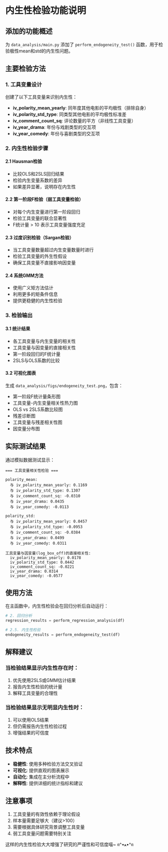 # 内生性检验功能说明

## 添加的功能概述

为 `data_analysis/main.py` 添加了 `perform_endogeneity_test()` 函数，用于检验极性mean和std的内生性问题。

## 主要检验方法

### 1. 工具变量设计

创建了以下工具变量来识别内生性：

- **iv_polarity_mean_yearly**: 同年度其他电影的平均极性（排除自身）
- **iv_polarity_std_type**: 同类型其他电影的平均极性标准差
- **iv_comment_count_sq**: 评论数量的平方（非线性工具变量）
- **iv_year_drama**: 年份与戏剧类型的交互项
- **iv_year_comedy**: 年份与喜剧类型的交互项

### 2. 内生性检验步骤

#### 2.1 Hausman检验
- 比较OLS和2SLS回归结果
- 检验内生变量系数的差异
- 如果差异显著，说明存在内生性

#### 2.2 第一阶段F检验（弱工具变量检验）
- 对每个内生变量进行第一阶段回归
- 检验工具变量的联合显著性
- F统计量 > 10 表示工具变量强度充足

#### 2.3 过度识别检验（Sargan检验）
- 当工具变量数量超过内生变量数量时进行
- 检验工具变量的外生性假设
- 确保工具变量不直接影响因变量

#### 2.4 系统GMM方法
- 使用广义矩方法估计
- 利用更多的矩条件信息
- 提供更稳健的内生性检验

### 3. 检验输出

#### 3.1 统计结果
- 各工具变量与内生变量的相关性
- 工具变量与因变量的直接相关性
- 第一阶段回归的F统计量
- 2SLS与OLS系数的比较

#### 3.2 可视化图表
生成 `data_analysis/figs/endogeneity_test.png`，包含：
- 第一阶段F统计量条形图
- 工具变量-内生变量相关性热力图
- OLS vs 2SLS系数比较图
- 残差诊断图
- 工具变量与残差相关性图
- 因变量分布图

## 实际测试结果

通过模拟数据测试显示：

```
=== 工具变量相关性检验 ===

polarity_mean:
  与 iv_polarity_mean_yearly: 0.1169
  与 iv_polarity_std_type: 0.1307
  与 iv_comment_count_sq: -0.0310
  与 iv_year_drama: 0.0435
  与 iv_year_comedy: -0.0113

polarity_std:
  与 iv_polarity_mean_yearly: 0.0457
  与 iv_polarity_std_type: -0.0953
  与 iv_comment_count_sq: -0.0384
  与 iv_year_drama: 0.0499
  与 iv_year_comedy: 0.0311

工具变量与因变量(log_box_off)的直接相关性:
  iv_polarity_mean_yearly: 0.0178
  iv_polarity_std_type: 0.0442
  iv_comment_count_sq: -0.0221
  iv_year_drama: 0.0314
  iv_year_comedy: -0.0577
```

## 使用方法

在主函数中，内生性检验会在回归分析后自动运行：

```python
# 2. 回归分析
regression_results = perform_regression_analysis(df)

# 2.5. 内生性检验
endogeneity_results = perform_endogeneity_test(df)
```

## 解释建议

### 当检验结果显示内生性存在时：
1. 优先使用2SLS或GMM估计结果
2. 报告内生性检验的统计量
3. 解释工具变量的合理性

### 当检验结果显示无明显内生性时：
1. 可以使用OLS结果
2. 但仍需报告内生性检验过程
3. 增强结果的可信度

## 技术特点

- **稳健性**: 使用多种检验方法交叉验证
- **可视化**: 提供直观的图表展示
- **自动化**: 集成在主分析流程中
- **解释性**: 提供详细的统计指标和建议

## 注意事项

1. 工具变量的有效性依赖于理论假设
2. 样本量需要足够大（建议>100）
3. 需要根据具体研究背景调整工具变量
4. 弱工具变量问题需要特别关注

这样的内生性检验大大增强了研究的严谨性和可信度喵~ ฅ^•ﻌ•^ฅ